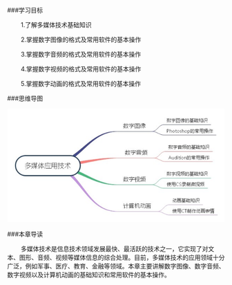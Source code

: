 ###学习目标

&nbsp;&nbsp;&nbsp;&nbsp;&nbsp;&nbsp;&nbsp;&nbsp;1.了解多媒体技术基础知识

&nbsp;&nbsp;&nbsp;&nbsp;&nbsp;&nbsp;&nbsp;&nbsp;2.掌握数字图像的格式及常用软件的基本操作

&nbsp;&nbsp;&nbsp;&nbsp;&nbsp;&nbsp;&nbsp;&nbsp;3.掌握数字音频的格式及常用软件的基本操作

&nbsp;&nbsp;&nbsp;&nbsp;&nbsp;&nbsp;&nbsp;&nbsp;4.掌握数字视频的格式及常用软件的基本操作

&nbsp;&nbsp;&nbsp;&nbsp;&nbsp;&nbsp;&nbsp;&nbsp;5.掌握数字动画的格式及常用软件的基本操作

###思维导图

<div align="center"><img src="/images/0-8.jpg"></div>  
    
###本章导读

&nbsp;&nbsp;&nbsp;&nbsp;&nbsp;&nbsp;&nbsp;&nbsp;多媒体技术是信息技术领域发展最快、最活跃的技术之一，它实现了对文本、图形、音频、视频等媒体信息的综合处理。目前，多媒体技术的应用领域十分广泛，例如军事、医疗、教育、金融等领域。本章主要讲解数字图像、数字音频、数字视频以及计算机动画的基础知识和常用软件的基本操作。
